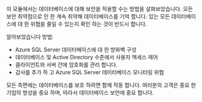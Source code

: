 이 모듈에서는 데이터베이스에 대해 보안을 적용할 수는 방법을 살펴보았습니다. 모든 보안 취약점으로 인 한 계속 취약해 데이터베이스를 기억 합니다. 있는 모든 데이터베이스에 대 한 위협을 줄일 수 있는지 확인 하는 것이 반드시 합니다.

알아보았습니다 방법:

- Azure SQL Server 데이터베이스에 대 한 방화벽 구성
- 데이터베이스 및 Active Directory 수준에서 사용자 액세스 제어
- 클라이언트와 서버 간에 암호화를 관리 합니다.
- 감사를 추가 하 고 Azure SQL Server 데이터베이스 모니터링 위협

모든 측면에는 데이터베이스를 보호 하려면 함께 작동 합니다. 여러분의 고객은 중요 한 기업의 명성을 중요 하며, 따라서 데이터베이스 보안에 중요 합니다.
